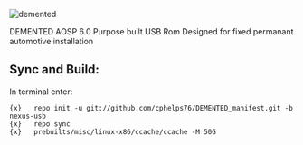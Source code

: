 ![demented](https://cloud.githubusercontent.com/assets/2730592/15449450/c0d25a0e-1f43-11e6-9c5f-113eec62807f.png)

DEMENTED AOSP 6.0 
Purpose built USB Rom
Designed for fixed permanant automotive installation

Sync and Build:
---------------

In terminal enter:

    {x}   repo init -u git://github.com/cphelps76/DEMENTED_manifest.git -b nexus-usb
    {x}   repo sync
    {x}   prebuilts/misc/linux-x86/ccache/ccache -M 50G
